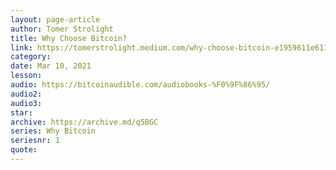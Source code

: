 ```yaml
---
layout: page-article
author: Tomer Strolight
title: Why Choose Bitcoin?
link: https://tomerstrolight.medium.com/why-choose-bitcoin-e1959611e611
category: 
date: Mar 10, 2021
lesson: 
audio: https://bitcoinaudible.com/audiobooks-%F0%9F%86%95/
audio2: 
audio3: 
star: 
archive: https://archive.md/q5BGC
series: Why Bitcoin
seriesnr: 1
quote: 
---
```

